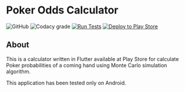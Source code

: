 # Poker Odds Calculator

![GitHub](https://img.shields.io/github/license/DouglasDRF/poker-odds-calculator)
![Codacy grade](https://img.shields.io/codacy/grade/c6305eea17d04b809eedb294905370ca)
[![Run Tests](https://github.com/DouglasDRF/poker-odds-calculator/actions/workflows/automated_tests.yml/badge.svg)](https://github.com/DouglasDRF/poker-odds-calculator/actions/workflows/automated_tests.yml)
[![Deploy to Play Store](https://github.com/DouglasDRF/poker-odds-calculator/actions/workflows/beta_deploy_play_store.yml/badge.svg)](https://github.com/DouglasDRF/poker-odds-calculator/actions/workflows/beta_deploy_play_store.yml)

## About

This is a calculator written in Flutter available at Play Store for calculate Poker probabilities of a coming hand using Monte Carlo simulation algorithm.

This application has been tested only on Android.
